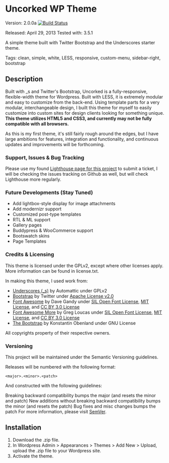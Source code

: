 # Uncorked WP Theme

Version: 2.0.0a
[![Build Status](https://travis-ci.org/crockett95/uncorked-wp-theme.png)](https://travis-ci.org/crockett95/uncorked-wp-theme)

Released: April 29, 2013
Tested with: 3.5.1

A simple theme built with Twitter Bootstrap and the Underscores starter theme.

Tags: clean, simple, white, LESS, responsive, custom-menu, sidebar-right, bootstrap

## Description
Built with _s and Twitter's Bootstrap, Uncorked is a fully-responsive, flexible-width theme for Wordpress. Built with LESS, it is extremely modular and easy to customize from the back-end. Using template parts for a very modular, interchangeable design, I built this theme for myself to easily customize into custom sites for design clients looking for something unique. **This theme utilizes HTML5 and CSS3, and currently may not be fully compatible with all browsers.**

As this is my first theme, it's still fairly rough around the edges, but I have large ambitions for features, integration and functionality, and continuous updates and improvements will be forthcoming.

### Support, Issues & Bug Tracking
Please use my found [Lighthouse page for this project](http://crockett95.lighthouseapp.com/projects/108109-uncorked-wordpress-theme/overview) to submit a ticket, I will be checking the issues tracking on Github as well, but will check Lighthouse more regularly.

### Future Developments (Stay Tuned)
- Add lightbox-style display for image attachments
- Add modernizr support
- Customized post-type templates
- RTL & ML support
- Gallery pages
- Buddypress & WooCommerce support
- Bootswatch skins
- Page Templates

### Credits & Licensing

This theme is licensed under the GPLv2, except where other licenses apply. More information can be found in license.txt.

In making this theme, I used work from:

- [Underscores (_s)](http://www.underscores.me) by Automattic under GPLv2
- [Bootstrap](http://twitter.github.io/bootstrap/) by Twitter under [Apache License v2.0](http://www.apache.org/licenses/LICENSE-2.0)
- [Font Awesome](http://fortawesome.github.com/Font-Awesome) by Dave Gandy under [SIL Open Font License](http://scripts.sil.org/OFL), [MIT License](http://opensource.org/licenses/mit-license.html), and [CC BY 3.0 License](http://creativecommons.org/licenses/by/3.0)
- [Font Awesome More](http://gregoryloucas.github.com/Font-Awesome-More) by Greg Loucas under [SIL Open Font License](http://scripts.sil.org/OFL), [MIT License](http://opensource.org/licenses/mit-license.html), and [CC BY 3.0 License](http://creativecommons.org/licenses/by/3.0)
- [The Bootstrap](http://en.wp.obenland.it/the-bootstrap/) by Konstantin Obenland under GNU License

All copyrights property of their respective owners.

### Versioning
This project will be maintained under the Semantic Versioning guidelines.

Releases will be numbered with the following format:

`<major>.<minor>.<patch>`

And constructed with the following guidelines:

Breaking backward compatibility bumps the major (and resets the minor and patch)
New additions without breaking backward compatibility bumps the minor (and resets the patch)
Bug fixes and misc changes bumps the patch
For more information, please visit [SemVer](http://semver.org).

## Installation
1. Download the .zip file.
2. In Wordpress Admin > Appearances > Themes > Add New > Upload, upload the .zip file to your Wordpress site.
3. Activate the theme.